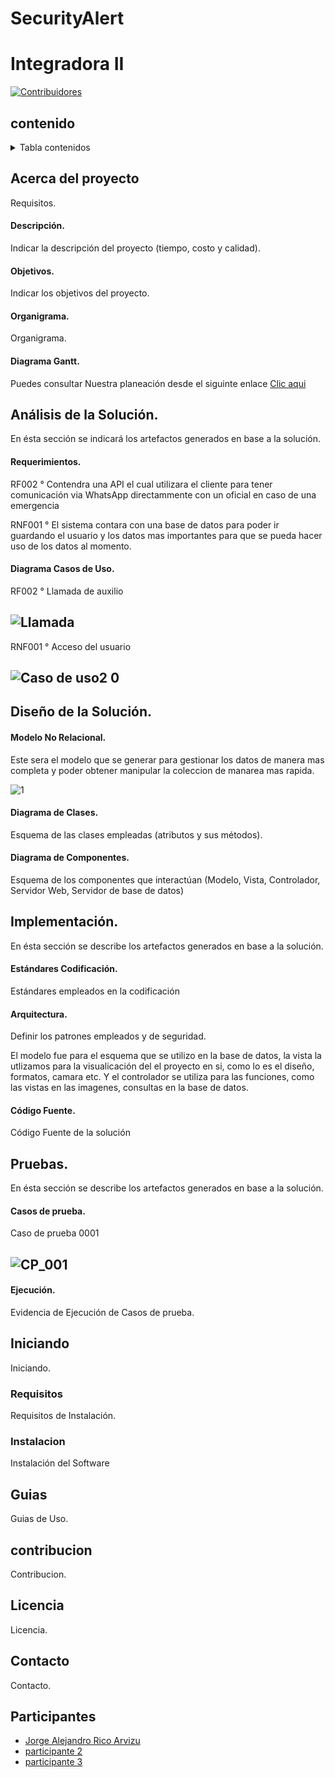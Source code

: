 # SecurityAlert

# Integradora II
[![Contribuidores][contribuidores-shield]][contributors-url]

## contenido
<details>
  <summary>Tabla contenidos</summary>
  <ol>
    <li>
      <a href="#acerca-del-proyecto">Acerca del Proyecto</a>
      <ul>
        <li><a href="#descripción">Descripción</a></li>
        <li><a href="#objetivos">Objetivos</a></li>
        <li><a href="#organigrama">Organigrama</a></li>
        <li><a href="#diagrama-gantt">Diagrama Gantt</a></li>
      </ul>
    </li>
    <li>
      <a href="#análisis-de-la-solución">Análisis de la Solución</a>
      <ul>
        <li><a href="#requerimientos">Requerimientos</a></li>
        <li><a href="#diagrama-casos-de-uso">Diagrama de Casos de Uso</a></li>
      </ul>
    </li>
    <li>
      <a href="#diseño-de-la-solución">Diseño de la Solución</a>
      <ul>
        <li><a href="#modelo-relacional">Modelo Relacional</a></li>
        <li><a href="#diagrama-de-clases">Diagrama de Clases</a></li>
        <li><a href="#diagrama-de-componentes">Diagrama de Componentes</a></li>
      </ul>
    </li>    
    <li>
      <a href="#implementación">Implementación</a>
      <ul>
        <li><a href="#estándares-codificación">Estándares Codificación</a></li>
        <li><a href="#arquitectura">Arquitectura</a></li>
        <li><a href="#código-fuente">Código Fuente</a></li>
      </ul>
    </li>      
    <li>
      <a href="#pruebas">Pruebas</a>
      <ul>
        <li><a href="#casos-de-prueba">Casos de prueba</a></li>
        <li><a href="#ejecución">Ejecución</a></li>
      </ul>
    </li>       
    <li><a href="#guias">Guias</a></li>
    <li><a href="#contribucion">Contribución</a></li>
    <li><a href="#licencia">licencia</a></li>
    <li><a href="#contacto">Contacto</a></li>
    <li><a href="#participantes">Participantes</a></li>
  </ol>
</details>

<!-- Acerca del proyecto -->
## Acerca del proyecto
Requisitos.

<!-- Descripción -->
#### Descripción.
Indicar la descripción del proyecto (tiempo, costo y calidad).

<!-- Objetivos -->
#### Objetivos.
Indicar los objetivos del proyecto.

<!-- Organigrama -->
#### Organigrama.
Organigrama.

<!-- Diagrama Gantt -->
#### Diagrama Gantt.
Puedes consultar Nuestra planeación desde el siguinte enlace <a href="https://utnorteguanajuato-my.sharepoint.com/:x:/g/personal/1220100361_alumnos_utng_edu_mx/EbHm5uA3sONLsx6LKbDD1uwBL4ueRtn_7jXb6F5v5CjClQ?e=E7AAdw">Clic aqui</a>

<!-- Análisis del proyecto -->
## Análisis de la Solución.
En ésta sección se indicará los artefactos generados en base a la solución.

<!-- Requerimientos -->
#### Requerimientos.

RF002
  ° Contendra una API el cual utilizara el cliente para tener comunicación via WhatsApp directammente con un oficial en caso de una emergencia

RNF001
  ° El sistema contara con una base de datos para poder ir guardando el usuario y los datos mas importantes para que se pueda hacer uso de los datos al momento.

<!-- Diagrama de Casos de Uso -->
#### Diagrama Casos de Uso.

RF002
  ° Llamada de auxilio
 ## ![Llamada](https://user-images.githubusercontent.com/99061666/163696438-2eee1db3-539a-474a-af19-1e1e4714750b.png)

RNF001
  ° Acceso del usuario
 ## ![Caso de uso2 0](https://user-images.githubusercontent.com/97042086/163695749-590b940a-72ec-4537-813f-a67d2a0415e8.png)


<!-- Diseño del proyecto -->
## Diseño de la Solución.

<!-- Modelo Relacional -->
#### Modelo No Relacional.
Este sera el modelo que se generar para gestionar los datos de manera mas completa y poder obtener manipular la coleccion de manarea mas rapida.

![1](https://user-images.githubusercontent.com/97042086/163695522-8688a979-d909-44fd-a8d0-6447a9ae6a2b.png)


<!-- Diagrama de Clases -->
#### Diagrama de Clases.
Esquema de las clases empleadas (atributos y sus métodos).

<!-- Diagrama de Componentes -->
#### Diagrama de Componentes.
Esquema de los componentes que interactúan (Modelo, Vista, Controlador, Servidor Web, Servidor de base de datos)


<!-- Implementación del proyecto -->
## Implementación.
En ésta sección se describe  los artefactos generados en base a la solución.

<!-- Estándares de Codificación -->
#### Estándares Codificación.
Estándares empleados en la codificación

<!-- Arquitectura MVC y Middleware -->
#### Arquitectura.
Definir los patrones empleados y de seguridad.

El modelo fue para el esquema que se utilizo en la base de datos, la vista la utlizamos para la visualicación del el proyecto en si, como lo es el diseño, formatos, camara etc. Y el controlador se utiliza para las funciones, como las vistas en las imagenes, consultas en la base de datos.

<!-- Código Fuente -->
#### Código Fuente.
Código Fuente de la solución


<!-- Pruebas proyecto -->
## Pruebas.
En ésta sección se describe  los artefactos generados en base a la solución.

<!-- Casos de prueba -->
#### Casos de prueba.
Caso de prueba 0001
## ![CP_001](https://user-images.githubusercontent.com/97042086/163701224-b0cad03e-bcae-4109-bc4e-d5a9436cb29a.png)


<!-- Ejecución Casos de prueba -->
#### Ejecución.
Evidencia de Ejecución de Casos de prueba.


<!-- Iniciando -->
## Iniciando
Iniciando.

<!-- Requisitos -->
### Requisitos
Requisitos de Instalación.

<!-- Instalación -->
### Instalacion
Instalación del Software


## Guias
Guias de Uso.

## contribucion
Contribucion.

## Licencia
Licencia.

## Contacto
Contacto.

## Participantes
* [Jorge Alejandro Rico Arvizu](https://github.com/JorgeRico08)
* [participante 2]()
* [participante 3](https://github.com/JairoBarron03)

[contribuidores-shield]: https://img.shields.io/github/contributors/github_username/repo_name.svg?style=for-the-badge
[contributors-url]: https://github.com/github_username/repo_name/graphs/contributors

